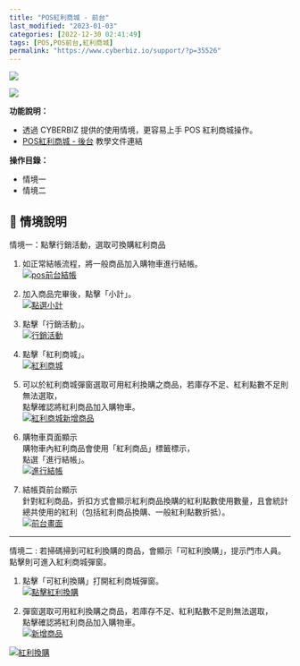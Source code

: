 ```yaml
---
title: "POS紅利商城 - 前台"
last_modified: "2023-01-03"
categories: [2022-12-30 02:41:49]
tags: [POS,POS前台,紅利商城]
permalink: "https://www.cyberbiz.io/support/?p=35526"
---
```


![](https://www.cyberbiz.io/support/wp-content/uploads/適用站別.png)

[![](https://www.cyberbiz.io/support/wp-content/uploads/台灣站.png)](https://www.cyberbiz.io/support/?page_id=2490)

**功能說明：**  

* 透過 CYBERBIZ 提供的使用情境，更容易上手 POS 紅利商城操作。 
* [POS紅利商城 - 後台](https://www.cyberbiz.io/support/?p=35549) 教學文件連結

**操作目錄：**

* 情境一
* 情境二

## 📌 情境說明



情境一：點擊行銷活動，選取可換購紅利商品




1. 如正常結帳流程，將一般商品加入購物車進行結帳。  
[![pos前台結帳](https://www.cyberbiz.io/support/wp-content/uploads/POS紅利商城-前台01.png)](https://www.cyberbiz.io/support/wp-content/uploads/POS紅利商城-前台01.png)




2. 加入商品完畢後，點擊「小計」。  
[![點選小計](https://www.cyberbiz.io/support/wp-content/uploads/POS紅利商城-前台02.png)](https://www.cyberbiz.io/support/wp-content/uploads/POS紅利商城-前台02.png)




3. 點擊「行銷活動」。  
[![行銷活動](https://www.cyberbiz.io/support/wp-content/uploads/POS紅利商城-前台03.png)](https://www.cyberbiz.io/support/wp-content/uploads/POS紅利商城-前台03.png)




4. 點擊「紅利商城」。  
[![紅利商城](https://www.cyberbiz.io/support/wp-content/uploads/POS紅利商城-前台04.png)](https://www.cyberbiz.io/support/wp-content/uploads/POS紅利商城-前台04.png)




5. 可以於紅利商城彈窗選取可用紅利換購之商品，若庫存不足、紅利點數不足則無法選取，  
點擊確認將紅利商品加入購物車。  
[![紅利商城新增商品](https://www.cyberbiz.io/support/wp-content/uploads/POS紅利商城-前台05.png)](https://www.cyberbiz.io/support/wp-content/uploads/POS紅利商城-前台05.png)




6. 購物車頁面顯示  
購物車內紅利商品會使用「紅利商品」標籤標示，  
點選「進行結帳」。  
[![進行結帳](https://www.cyberbiz.io/support/wp-content/uploads/POS紅利商城-前台06.png)](https://www.cyberbiz.io/support/wp-content/uploads/POS紅利商城-前台06.png)




7. 結帳頁前台顯示  
針對紅利商品，折扣方式會顯示紅利商品換購的紅利點數使用數量，且會統計總共使用的紅利（包括紅利商品換購、一般紅利點數折抵）。  
[![前台畫面](https://www.cyberbiz.io/support/wp-content/uploads/POS紅利商城-前台07.png)](https://www.cyberbiz.io/support/wp-content/uploads/POS紅利商城-前台07.png)




* * *



情境二 : 若掃碼掃到可紅利換購的商品，會顯示「可紅利換購」，提示門市人員。點擊則可進入紅利商城彈窗。




1. 點擊「可紅利換購」打開紅利商城彈窗。  
[![點擊紅利換購](https://www.cyberbiz.io/support/wp-content/uploads/POS紅利商城-前台08.png)](https://www.cyberbiz.io/support/wp-content/uploads/POS紅利商城-前台08.png)




2. 彈窗選取可用紅利換購之商品，若庫存不足、紅利點數不足則無法選取，  
點擊確認將紅利商品加入購物車。  
[![新增商品](https://www.cyberbiz.io/support/wp-content/uploads/POS紅利商城-前台09.png)](https://www.cyberbiz.io/support/wp-content/uploads/POS紅利商城-前台09.png)



[![紅利換購](https://www.cyberbiz.io/support/wp-content/uploads/POS紅利商城-前台10.png)](https://www.cyberbiz.io/support/wp-content/uploads/POS紅利商城-前台10.png)

